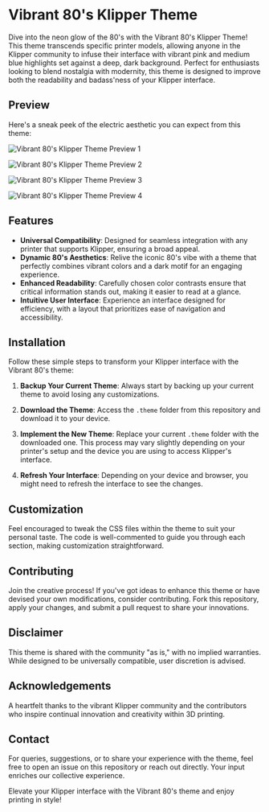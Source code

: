 # Vibrant 80's Klipper Theme

Dive into the neon glow of the 80's with the Vibrant 80's Klipper Theme! This theme transcends specific printer models, allowing anyone in the Klipper community to infuse their interface with vibrant pink and medium blue highlights set against a deep, dark background. Perfect for enthusiasts looking to blend nostalgia with modernity, this theme is designed to improve both the readability and badass'ness of your Klipper interface.

## Preview

Here's a sneak peek of the electric aesthetic you can expect from this theme:

![Vibrant 80's Klipper Theme Preview 1](<Preview Image URL 1>)

![Vibrant 80's Klipper Theme Preview 2](<Preview Image URL 2>)

![Vibrant 80's Klipper Theme Preview 3](<Preview Image URL 3>)

![Vibrant 80's Klipper Theme Preview 4](<Preview Image URL 4>)

## Features

- **Universal Compatibility**: Designed for seamless integration with any printer that supports Klipper, ensuring a broad appeal.
- **Dynamic 80's Aesthetics**: Relive the iconic 80's vibe with a theme that perfectly combines vibrant colors and a dark motif for an engaging experience.
- **Enhanced Readability**: Carefully chosen color contrasts ensure that critical information stands out, making it easier to read at a glance.
- **Intuitive User Interface**: Experience an interface designed for efficiency, with a layout that prioritizes ease of navigation and accessibility.

## Installation

Follow these simple steps to transform your Klipper interface with the Vibrant 80's theme:

1. **Backup Your Current Theme**: Always start by backing up your current theme to avoid losing any customizations.

2. **Download the Theme**: Access the `.theme` folder from this repository and download it to your device.

3. **Implement the New Theme**: Replace your current `.theme` folder with the downloaded one. This process may vary slightly depending on your printer's setup and the device you are using to access Klipper's interface.

4. **Refresh Your Interface**: Depending on your device and browser, you might need to refresh the interface to see the changes. 

## Customization

Feel encouraged to tweak the CSS files within the theme to suit your personal taste. The code is well-commented to guide you through each section, making customization straightforward.

## Contributing

Join the creative process! If you've got ideas to enhance this theme or have devised your own modifications, consider contributing. Fork this repository, apply your changes, and submit a pull request to share your innovations.

## Disclaimer

This theme is shared with the community "as is," with no implied warranties. While designed to be universally compatible, user discretion is advised.

## Acknowledgements

A heartfelt thanks to the vibrant Klipper community and the contributors who inspire continual innovation and creativity within 3D printing.

## Contact

For queries, suggestions, or to share your experience with the theme, feel free to open an issue on this repository or reach out directly. Your input enriches our collective experience.

Elevate your Klipper interface with the Vibrant 80's theme and enjoy printing in style!
